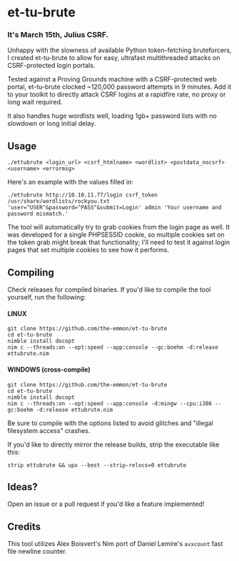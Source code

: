 # et-tu-brute
### It's March 15th, Julius CSRF.
Unhappy with the slowness of available Python token-fetching bruteforcers, I created et-tu-brute to allow for easy, ultrafast multithreaded attacks on CSRF-protected login portals.

Tested against a Proving Grounds machine with a CSRF-protected web portal, et-tu-brute clocked ~120,000 password attempts in 9 minutes. Add it to your toolkit to directly attack CSRF logins at a rapidfire rate, no proxy or long wait required. 

It also handles huge wordlists well, loading 1gb+ password lists with no slowdown or long initial delay.
## Usage
```
./ettubrute <login_url> <csrf_htmlname> <wordlist> <postdata_nocsrf> <username> <errormsg>
```
Here's an example with the values filled in:
```
./ettubrute http://10.10.11.77/login csrf_token /usr/share/wordlists/rockyou.txt 'user=^USER^&password=^PASS^&submit=Login' admin 'Your username and password mismatch.'
```
The tool will automatically try to grab cookies from the login page as well. It was developed for a single PHPSESSID cookie, so multiple cookies set on the token grab might break that functionality; I'll need to test it against login pages that set multiple cookies to see how it performs.
## Compiling
Check releases for compiled binaries. If you'd like to compile the tool yourself, run the following:
#### LINUX
```
git clone https://github.com/the-emmon/et-tu-brute
cd et-tu-brute
nimble install docopt
nim c --threads:on --opt:speed --app:console --gc:boehm -d:release ettubrute.nim
```
#### WINDOWS (cross-compile)
```
git clone https://github.com/the-emmon/et-tu-brute
cd et-tu-brute
nimble install docopt
nim c --threads:on --opt:speed --app:console -d:mingw --cpu:i386 --gc:boehm -d:release ettubrute.nim
```
Be sure to compile with the options listed to avoid glitches and "illegal filesystem access" crashes.

If you'd like to directly mirror the release builds, strip the executable like this:
```
strip ettubrute && upx --best --strip-relocs=0 ettubrute
``` 
## Ideas?
Open an issue or a pull request if you'd like a feature implemented!
## Credits
This tool utilizes Alex Boisvert's Nim port of Daniel Lemire's `avxcount` fast file newline counter.
